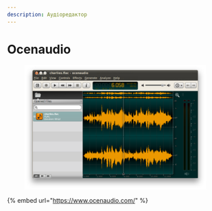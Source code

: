 ```yaml
---
description: Аудіоредактор
---
```


# Ocenaudio

<figure><img src="../../.gitbook/assets/image (2) (1) (1) (1).png" alt=""><figcaption></figcaption></figure>

{% embed url="https://www.ocenaudio.com/" %}
